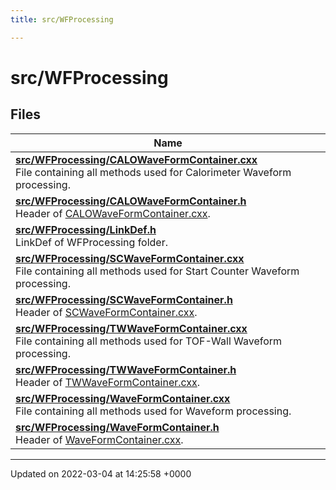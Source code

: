 ```yaml
---
title: src/WFProcessing

---
```


# src/WFProcessing



## Files

| Name           |
| -------------- |
| **[src/WFProcessing/CALOWaveFormContainer.cxx](/Files/CALOWaveFormContainer_8cxx.md#file-calowaveformcontainer.cxx)** <br>File containing all methods used for Calorimeter Waveform processing.  |
| **[src/WFProcessing/CALOWaveFormContainer.h](/Files/CALOWaveFormContainer_8h.md#file-calowaveformcontainer.h)** <br>Header of [CALOWaveFormContainer.cxx](/Files/CALOWaveFormContainer_8cxx.md#file-calowaveformcontainer.cxx).  |
| **[src/WFProcessing/LinkDef.h](/Files/WFProcessing_2LinkDef_8h.md#file-linkdef.h)** <br>LinkDef of WFProcessing folder.  |
| **[src/WFProcessing/SCWaveFormContainer.cxx](/Files/SCWaveFormContainer_8cxx.md#file-scwaveformcontainer.cxx)** <br>File containing all methods used for Start Counter Waveform processing.  |
| **[src/WFProcessing/SCWaveFormContainer.h](/Files/SCWaveFormContainer_8h.md#file-scwaveformcontainer.h)** <br>Header of [SCWaveFormContainer.cxx](/Files/SCWaveFormContainer_8cxx.md#file-scwaveformcontainer.cxx).  |
| **[src/WFProcessing/TWWaveFormContainer.cxx](/Files/TWWaveFormContainer_8cxx.md#file-twwaveformcontainer.cxx)** <br>File containing all methods used for TOF-Wall Waveform processing.  |
| **[src/WFProcessing/TWWaveFormContainer.h](/Files/TWWaveFormContainer_8h.md#file-twwaveformcontainer.h)** <br>Header of [TWWaveFormContainer.cxx](/Files/TWWaveFormContainer_8cxx.md#file-twwaveformcontainer.cxx).  |
| **[src/WFProcessing/WaveFormContainer.cxx](/Files/WaveFormContainer_8cxx.md#file-waveformcontainer.cxx)** <br>File containing all methods used for Waveform processing.  |
| **[src/WFProcessing/WaveFormContainer.h](/Files/WaveFormContainer_8h.md#file-waveformcontainer.h)** <br>Header of [WaveFormContainer.cxx](/Files/WaveFormContainer_8cxx.md#file-waveformcontainer.cxx).  |






-------------------------------

Updated on 2022-03-04 at 14:25:58 +0000

